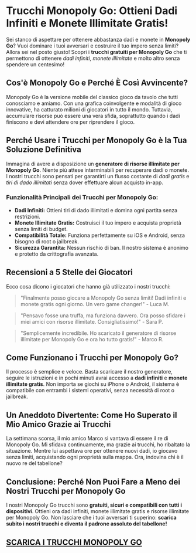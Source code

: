 Trucchi Monopoly Go: Ottieni Dadi Infiniti e Monete Illimitate Gratis!
======================================================================

Sei stanco di aspettare per ottenere abbastanza dadi e monete in **Monopoly Go**? Vuoi dominare i tuoi avversari e costruire il tuo impero senza limiti? Allora sei nel posto giusto! Scopri i **trucchi gratuiti per Monopoly Go** che ti permettono di ottenere _dadi infiniti_, _monete illimitate_ e molto altro senza spendere un centesimo!

Cos'è Monopoly Go e Perché È Così Avvincente?
---------------------------------------------

Monopoly Go è la versione mobile del classico gioco da tavolo che tutti conosciamo e amiamo. Con una grafica coinvolgente e modalità di gioco innovative, ha catturato milioni di giocatori in tutto il mondo. Tuttavia, accumulare risorse può essere una vera sfida, soprattutto quando i dadi finiscono e devi attendere ore per riprendere il gioco.

Perché Usare i Trucchi per Monopoly Go è la Tua Soluzione Definitiva
--------------------------------------------------------------------

Immagina di avere a disposizione un **generatore di risorse illimitate per Monopoly Go**. Niente più attese interminabili per recuperare dadi o monete. I nostri trucchi sono pensati per garantirti un flusso costante di _dadi gratis_ e _tiri di dado illimitati_ senza dover effettuare alcun acquisto in-app.

### Funzionalità Principali dei Trucchi per Monopoly Go:

*   **Dadi Infiniti:** Ottieni tiri di dado illimitati e domina ogni partita senza restrizioni.
*   **Monete Illimitate Gratis:** Costruisci il tuo impero e acquista proprietà senza limiti di budget.
*   **Compatibilità Totale:** Funziona perfettamente su iOS e Android, senza bisogno di root o jailbreak.
*   **Sicurezza Garantita:** Nessun rischio di ban. Il nostro sistema è anonimo e protetto da crittografia avanzata.

Recensioni a 5 Stelle dei Giocatori
-----------------------------------

Ecco cosa dicono i giocatori che hanno già utilizzato i nostri trucchi:

> "Finalmente posso giocare a Monopoly Go senza limiti! Dadi infiniti e monete gratis ogni giorno. Un vero game changer!" - Luca M.

> "Pensavo fosse una truffa, ma funziona davvero. Ora posso sfidare i miei amici con risorse illimitate. Consigliatissimo!" - Sara P.

> "Semplicemente incredibile. Ho scaricato il generatore di risorse illimitate per Monopoly Go e ora ho tutto gratis!" - Marco R.

Come Funzionano i Trucchi per Monopoly Go?
------------------------------------------

Il processo è semplice e veloce. Basta scaricare il nostro generatore, seguire le istruzioni e in pochi minuti avrai accesso a **dadi infiniti** e **monete illimitate gratis**. Non importa se giochi su iPhone o Android, il sistema è compatibile con entrambi i sistemi operativi, senza necessità di root o jailbreak.

Un Aneddoto Divertente: Come Ho Superato il Mio Amico Grazie ai Trucchi
-----------------------------------------------------------------------

La settimana scorsa, il mio amico Marco si vantava di essere il re di Monopoly Go. Mi sfidava continuamente, ma grazie ai trucchi, ho ribaltato la situazione. Mentre lui aspettava ore per ottenere nuovi dadi, io giocavo senza limiti, acquistando ogni proprietà sulla mappa. Ora, indovina chi è il nuovo re del tabellone?

Conclusione: Perché Non Puoi Fare a Meno dei Nostri Trucchi per Monopoly Go
---------------------------------------------------------------------------

I nostri Monopoly Go trucchi sono **gratuiti, sicuri e compatibili con tutti i dispositivi**. Ottieni ora dadi infiniti, monete illimitate gratis e risorse illimitate per Monopoly Go. Non lasciare che i tuoi avversari ti superino: **scarica subito i nostri trucchi e diventa il padrone assoluto del tabellone!**

## [SCARICA I TRUCCHI MONOPOLY GO](https://scaricasubitoveloceitagratis.click/scaricadownload.html)
